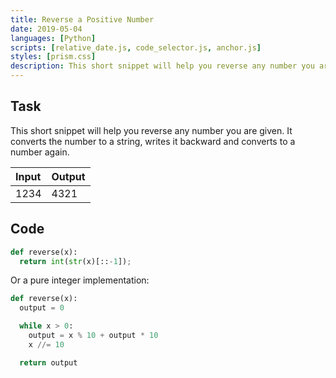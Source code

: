 ```yaml
---
title: Reverse a Positive Number
date: 2019-05-04
languages: [Python]
scripts: [relative_date.js, code_selector.js, anchor.js]
styles: [prism.css]
description: This short snippet will help you reverse any number you are given.
---
```


## Task

This short snippet will help you reverse any number you are given. It converts the number to a string, writes it backward and converts to a number again.

| Input | Output |
| :---- | :----- |
| 1234  | 4321   |

## Code

```python
def reverse(x):
  return int(str(x)[::-1]);
```

Or a pure integer implementation:

```python
def reverse(x): 
  output = 0

  while x > 0:
    output = x % 10 + output * 10
    x //= 10

  return output
```